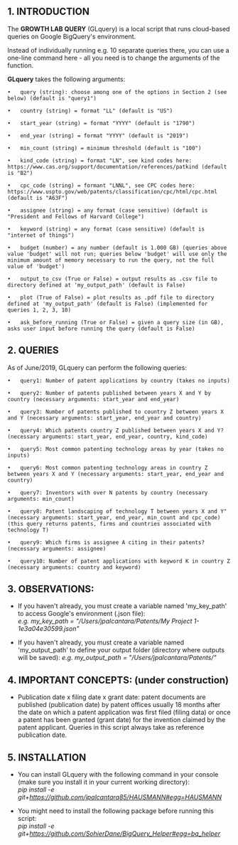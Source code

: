 ## 1. INTRODUCTION

The **GROWTH LAB QUERY** (GLquery) is a local script that runs cloud-based queries on Google BigQuery's environment.

Instead of individually running e.g. 10 separate queries there, you can use a one-line command here - all you need is to change the arguments of the function.

**GLquery** takes the following arguments:
        
	•	query (string): choose among one of the options in Section 2 (see below) (default is "query1")
        
	•	country (string) = format "LL" (default is "US")
    
	•	start_year (string) = format "YYYY" (default is "1790")

	•	end_year (string) = format "YYYY" (default is "2019")
     
	•	min_count (string) = minimum threshold (default is "100")

	•	kind_code (string) = format "LN", see kind codes here: https://www.cas.org/support/documentation/references/patkind (default is "B2")

	•	cpc_code (string) = formant "LNNL", see CPC codes here: https://www.uspto.gov/web/patents/classification/cpc/html/cpc.html (default is "A63F")
   
	•	assignee (string) = any format (case sensitive) (default is "President and Fellows of Harvard College")

	•	keyword (string) = any format (case sensitive) (default is "internet of things")
    
	•	budget (number) = any number (default is 1.000 GB) (queries above value 'budget' will not run; queries below 'budget' will use only the minimum amount of memory necessary to run the query, not the full value of 'budget') 
      
	•	output_to_csv (True or False) = output results as .csv file to directory defined at 'my_output_path' (default is False)
   
	•	plot (True of False) = plot results as .pdf file to directory defined at 'my_output_path' (default is False) (implemented for queries 1, 2, 3, 10)
   
	•	ask_before_running (True or False) = given a query size (in GB), asks user input before running the query (default is False)
    
## 2. QUERIES

As of June/2019, GLquery can perform the following queries:
        
	•	query1: Number of patent applications by country (takes no inputs)
        
	•	query2: Number of patents published between years X and Y by country (necessary arguments: start_year and end_year)
      
	•	query3: Number of patents published to country Z between years X and Y (necessary arguments: start_year, end_year and country)
            
	•	query4: Which patents country Z published between years X and Y? (necessary arguments: start_year, end_year, country, kind_code)
            
	•	query5: Most common patenting technology areas by year (takes no inputs)
            
	•	query6: Most common patenting technology areas in country Z between years X and Y (necessary arguments: start_year, end_year and country)
            
	•	query7: Inventors with over N patents by country (necessary arguments: min_count)
            
	•	query8: Patent landscaping of technology T between years X and Y" (necessary arguments: start_year, end_year, min_count and cpc_code) (this query returns patents, firms and countries associated with technology T)
            
	•	query9: Which firms is assignee A citing in their patents? (necessary arguments: assignee)
    
	•	query10: Number of patent applications with keyword K in country Z (necessary arguments: country and keyword)          
            
## 3. OBSERVATIONS:
    
- If you haven't already, you must create a variable named 'my_key_path' to access Google's environment (.json file): <br/> *e.g. my_key_path = "/Users/jpalcantara/Patents/My Project 1-1e3a04e30599.json"*

- If you haven't already, you must create a variable named 'my_output_path' to define your output folder (directory where outputs will be saved): *e.g. my_output_path = "/Users/jpalcantara/Patents/"*

## 4. IMPORTANT CONCEPTS: (under construction)

- Publication date x filing date x grant date: patent documents are published (publication date) by patent offices usually 18 months after the date on which a patent application was first filed (filing data) or once a patent has been granted (grant date) for the invention claimed by the patent applicant. Queries in this script always take as reference publication date.

## 5. INSTALLATION

- You can install GLquery with the following command in your console (make sure you install it in your current working directory): <br/>
*pip install -e git+https://github.com/jpalcantara85/HAUSMANN#egg=HAUSMANN*

- You might need to install the following package before running this script: 
<br/> *pip install -e git+https://github.com/SohierDane/BigQuery_Helper#egg=bq_helper*
